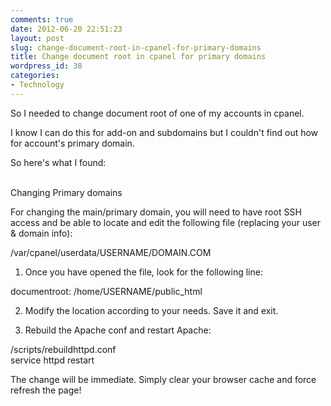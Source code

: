 ```yaml
---
comments: true
date: 2012-06-20 22:51:23
layout: post
slug: change-document-root-in-cpanel-for-primary-domains
title: Change document root in cpanel for primary domains
wordpress_id: 38
categories:
- Technology
---
```


So I needed to change document root of one of my accounts in cpanel.




I know I can do this for add-on and subdomains but I couldn't find out how for account's primary domain.




So here's what I found:  
 




Changing Primary domains




For changing the main/primary domain, you will need to have root SSH access and be able to locate and edit the following file (replacing your user & domain info):




/var/cpanel/userdata/USERNAME/DOMAIN.COM




1. Once you have opened the file, look for the following line:




documentroot: /home/USERNAME/public_html




2. Modify the location according to your needs. Save it and exit.




3. Rebuild the Apache conf and restart Apache:







/scripts/rebuildhttpd.conf  
service httpd restart







The change will be immediate. Simply clear your browser cache and force refresh the page!
